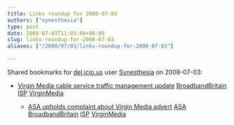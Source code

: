 ```yaml
---
title: Links roundup for 2008-07-03
authors: ["synesthesia"]
type: post
date: 2008-07-03T11:03:04+00:00
slug: links-roundup-for-2008-07-03 
aliases: ["/2008/07/03/links-roundup-for-2008-07-03"]

---
```

Shared bookmarks for [del.icio.us][1] user [Synesthesia][2] on 2008-07-03:

  * [Virgin Media cable service traffic management update][3] 
    [BroadbandBritain][4] [ISP][5] [VirginMedia][6] </li> 
    
      * [ASA upholds complaint about Virgin Media advert][7] 
        [ASA][8] [BroadbandBritain][4] [ISP][5] [VirginMedia][6] </li> </ul>

 [1]: https://del.icio.us/
 [2]: https://del.icio.us/synesthesia
 [3]: https://www.thinkbroadband.com/news/3563-virgin-media-cable-service-traffic-management-update.html
 [4]: https://del.icio.us/synesthesia/BroadbandBritain
 [5]: https://del.icio.us/synesthesia/ISP
 [6]: https://del.icio.us/synesthesia/VirginMedia
 [7]: https://www.thinkbroadband.com/news/3605-asa-upholds-complaint-about-virgin-media-advert.html
 [8]: https://del.icio.us/synesthesia/ASA